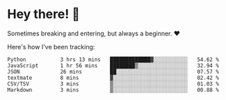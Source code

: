# Hey there! 👋
Sometimes breaking and entering, but always a beginner. ❤️

Here's how I've been tracking:
<!--START_SECTION:waka-->

```text
Python           3 hrs 13 mins   █████████████▓░░░░░░░░░░░   54.62 %
JavaScript       1 hr 56 mins    ████████▒░░░░░░░░░░░░░░░░   32.94 %
JSON             26 mins         ██░░░░░░░░░░░░░░░░░░░░░░░   07.57 %
textmate         8 mins          ▓░░░░░░░░░░░░░░░░░░░░░░░░   02.42 %
CSV/TSV          3 mins          ▒░░░░░░░░░░░░░░░░░░░░░░░░   01.03 %
Markdown         3 mins          ▒░░░░░░░░░░░░░░░░░░░░░░░░   00.88 %
```

<!--END_SECTION:waka-->
